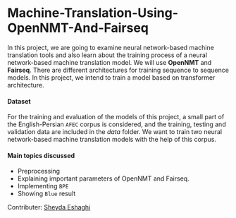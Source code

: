 # Machine-Translation-Using-OpenNMT-And-Fairseq


In this project, we are going to examine neural network-based machine translation tools and also learn about the training process of a neural network-based machine translation model. We will use **OpenNMT** and **Fairseq**. There are different architectures for training sequence to sequence models. In this project, we intend to train a model based on transformer architecture.

#### Dataset
For the training and evaluation of the models of this project, a small part of the English-Persian `AFEC` corpus is considered, and the training, testing and validation data are included in the *data* folder. We want to train two neural network-based machine translation models with the help of this corpus.


#### Main topics discussed
* Preprocessing
* Explaining important parameters of OpenNMT and Fairseq.
* Implementing `BPE`
* Showing `Blue` result 

Contributer: [Sheyda Eshaghi](https://github.com/sheydaes)
